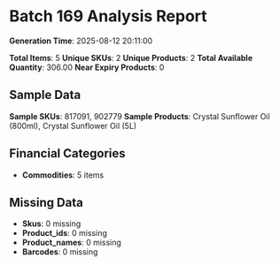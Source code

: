 # Batch 169 Analysis Report

**Generation Time**: 2025-08-12 20:11:00

**Total Items**: 5
**Unique SKUs**: 2
**Unique Products**: 2
**Total Available Quantity**: 306.00
**Near Expiry Products**: 0

## Sample Data
**Sample SKUs**: 817091, 902779
**Sample Products**: Crystal Sunflower Oil (800ml), Crystal Sunflower Oil (5L)

## Financial Categories
- **Commodities**: 5 items

## Missing Data
- **Skus**: 0 missing
- **Product_ids**: 0 missing
- **Product_names**: 0 missing
- **Barcodes**: 0 missing
